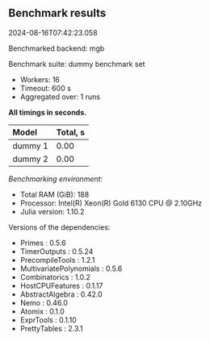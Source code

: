## Benchmark results

2024-08-16T07:42:23.058

Benchmarked backend: mgb

Benchmark suite: dummy benchmark set

- Workers: 16
- Timeout: 600 s
- Aggregated over: 1 runs

**All timings in seconds.**

|Model|Total, s|
|:----|---|
|dummy 1|0.00|
|dummy 2|0.00|

*Benchmarking environment:*

* Total RAM (GiB): 188
* Processor: Intel(R) Xeon(R) Gold 6130 CPU @ 2.10GHz
* Julia version: 1.10.2

Versions of the dependencies:

* Primes : 0.5.6
* TimerOutputs : 0.5.24
* PrecompileTools : 1.2.1
* MultivariatePolynomials : 0.5.6
* Combinatorics : 1.0.2
* HostCPUFeatures : 0.1.17
* AbstractAlgebra : 0.42.0
* Nemo : 0.46.0
* Atomix : 0.1.0
* ExprTools : 0.1.10
* PrettyTables : 2.3.1
